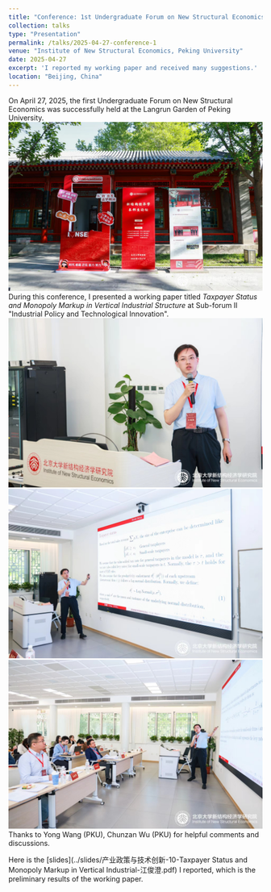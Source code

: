 ```yaml
---
title: "Conference: 1st Undergraduate Forum on New Structural Economics"
collection: talks
type: "Presentation"
permalink: /talks/2025-04-27-conference-1
venue: "Institute of New Structural Economics, Peking University"
date: 2025-04-27
excerpt: 'I reported my working paper and received many suggestions.'
location: "Beijing, China"
---
```



On April 27, 2025, the first Undergraduate Forum on New Structural Economics was successfully held at the Langrun Garden of Peking University. <br>
![image](../images/conference1-0.jpg)<br>
During this conference, I presented a working paper titled *Taxpayer Status and Monopoly Markup in Vertical Industrial Structure* at Sub-forum II "Industrial Policy and Technological Innovation".  <br>
![image](../images/conference1-1.jpg)<br>
![image](../images/conference1-2.jpg)<br>
![image](../images/conference1-3.jpg)<br>
Thanks to Yong Wang (PKU), Chunzan Wu (PKU) for helpful comments and discussions.

Here is the [slides](../slides/产业政策与技术创新-10-Taxpayer Status and Monopoly Markup in Vertical Industrial-江俊澄.pdf) I reported, which is the preliminary results of the working paper.


